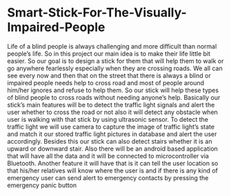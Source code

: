 # Smart-Stick-For-The-Visually-Impaired-People

Life of a blind people is always challenging and more difficult than normal people’s life. So in this project our main idea is to make their life little bit easier. So our goal is to design a stick for them that will help them to walk or go anywhere fearlessly especially when they are crossing roads. We all can see every now and then that on the street that there is always a blind or impaired people needs help to cross road and most of people around him/her ignores and refuse to help them. So our stick will help these types of blind people to cross roads without needing anyone’s help. Basically our stick’s main features will be to detect the traffic light signals and alert the user whether to cross the road or not also it will detect any obstacle when user is walking with that stick by using ultrasonic sensor. To detect the traffic light we will use camera to capture the image of traffic light’s state and match it our stored traffic light pictures in database and alert the user accordingly. Besides this our stick can also detect stairs whether it is an upward or downward stair. Also there will be an android based application that will have all the data and it will be connected to microcontroller via Bluetooth. Another feature it will have that is it can tell the user location so that his/her relatives will know where the user is and if there is any kind of emergency user can send alert to emergency contacts by pressing the emergency panic button
